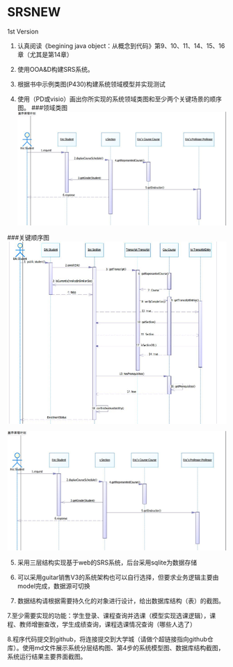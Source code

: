 # SRSNEW
1st Version
1. 认真阅读《begining java object：从概念到代码》第9、10、11、14、15、16章（尤其是第14章）

2. 使用OOA&D构建SRS系统。

3. 根据书中示例类图(P430)构建系统领域模型并实现测试

4. 使用（PD或visio）画出你所实现的系统领域类图和至少两个关键场景的顺序图。
###领域类图
![领域类图](https://raw.githubusercontent.com/Ericwst/SRSNEW/master/%E6%98%BE%E7%A4%BA%E8%AF%BE%E6%97%B6%E8%AE%A1%E5%88%92.jpg "title")

###关键顺序图
![选课](https://raw.githubusercontent.com/Ericwst/SRSNEW/master/%E9%80%89%E8%AF%BE.jpg "选课")

![显示课时计划](https://raw.githubusercontent.com/Ericwst/SRSNEW/master/%E6%98%BE%E7%A4%BA%E8%AF%BE%E6%97%B6%E8%AE%A1%E5%88%92.jpg "title")

5. 采用三层结构实现基于web的SRS系统，后台采用sqlite为数据存储

6. 可以采用guitar销售V3的系统架构也可以自行选择，但要求业务逻辑主要由model完成，数据源可切换

7. 数据结构请根据需要持久化的对象进行设计，给出数据库结构（表）的截图。

7.至少需要实现的功能：学生登录、课程查询并选课（模型实现选课逻辑），课程、教师增删查改，学生成绩查询，课程选课情况查询（哪些人选了）

8.程序代码提交到github，将连接提交到大学城（请做个超链接指向github仓库）。使用md文件展示系统分层结构图、第4步的系统模型图、数据库结构截图，系统运行结果主要界面截图。

